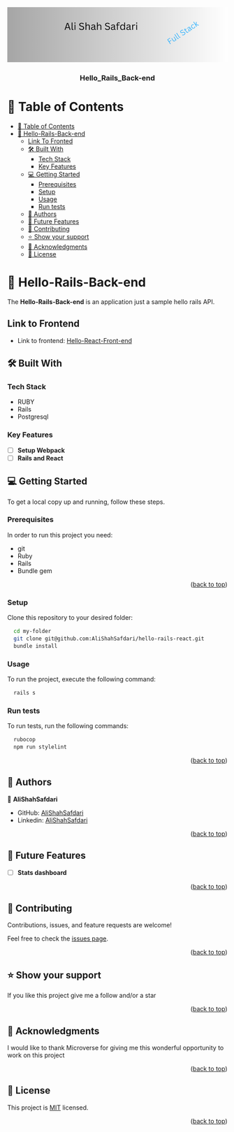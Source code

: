 <div align="center">
<img src= "Logo.png">
</div>


<div align="center">
  <h3><b>Hello_Rails_Back-end </b></h3>
</div>

# 📗 Table of Contents

- [📗 Table of Contents](#-table-of-contents)
- [📖 Hello-Rails-Back-end ](#-rails-react-hello-app-)
  - [Link To Fronted](#link-to-fronted)  
  - [🛠 Built With ](#-built-with-)
    - [Tech Stack ](#tech-stack-)
    - [Key Features ](#key-features-)
  - [💻 Getting Started ](#-getting-started-)
    - [Prerequisites](#prerequisites)
    - [Setup](#setup)
    - [Usage](#usage)
    - [Run tests](#run-tests)
  - [👥 Authors ](#-authors-)
  - [🔭 Future Features ](#-future-features-)
  - [🤝 Contributing ](#-contributing-)
  - [⭐️ Show your support ](#️-show-your-support-)
  - [🙏 Acknowledgments ](#-acknowledgments-)
  - [📝 License ](#-license-)


# 📖 Hello-Rails-Back-end <a name="about"></a>

The **Hello-Rails-Back-end**  is an application just a sample hello rails API.
## Link to Frontend  <a name="built-with"></a>
- Link to frontend: [Hello-React-Front-end](https://github.com/AliShahSafdari/hello-react-front-end)

## 🛠 Built With <a name="built-with"></a>

### Tech Stack <a name="tech-stack"></a>

- RUBY
- Rails
- Postgresql

### Key Features <a name="key-features"></a>

- [ ] **Setup Webpack**
- [ ] **Rails and React**

## 💻 Getting Started <a name="getting-started"></a>

To get a local copy up and running, follow these steps.

### Prerequisites

In order to run this project you need:

- git
- Ruby
- Rails
- Bundle gem

<p align="right">(<a href="#readme-top">back to top</a>)</p>

### Setup

Clone this repository to your desired folder:

```sh
  cd my-folder
  git clone git@github.com:AliShahSafdari/hello-rails-react.git
  bundle install
```

### Usage

To run the project, execute the following command:

```sh
  rails s
```

### Run tests

To run tests, run the following commands:

```sh
  rubocop
  npm run stylelint
```

<p align="right">(<a href="#readme-top">back to top</a>)</p>

## 👥 Authors <a name="authors"></a>

👤 **AliShahSafdari**

- GitHub: [AliShahSafdari](https://github.com/AliShahSafdari)
- Linkedin: [AliShahSafdari](https://www.linkedin.com/in/AliShahSafdari)

<p align="right">(<a href="#readme-top">back to top</a>)</p>

## 🔭 Future Features <a name="future-features"></a>

- [ ] **Stats dashboard**

<p align="right">(<a href="#readme-top">back to top</a>)</p>

## 🤝 Contributing <a name="contributing"></a>

Contributions, issues, and feature requests are welcome!

Feel free to check the [issues page](https://github.com/AliShahSafdari/hello-rails-back-end/issues).

<p align="right">(<a href="#readme-top">back to top</a>)</p>

## ⭐️ Show your support <a name="support"></a>

If you like this project give me a follow and/or a star

<p align="right">(<a href="#readme-top">back to top</a>)</p>

## 🙏 Acknowledgments <a name="acknowledgements"></a>

I would like to thank Microverse for giving me this wonderful opportunity to work on this project
<p align="right">(<a href="#readme-top">back to top</a>)</p>


## 📝 License <a name="license"></a>

This project is [MIT](./LICENSE) licensed.

<p align="right">(<a href="#readme-top">back to top</a>)</p>
